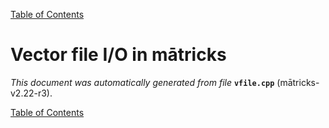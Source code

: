 
[Table of Contents](README.md)


# Vector file I/O in mātricks
_This document was automatically generated from file_ **`vfile.cpp`** (mātricks-v2.22-r3).


[Table of Contents](README.md)
